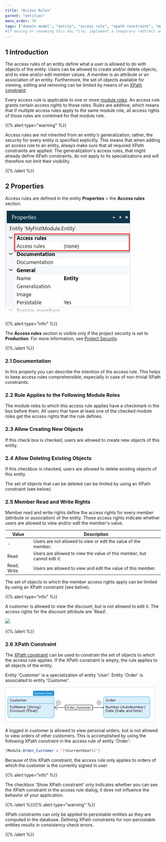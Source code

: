 ```yaml
---
title: "Access Rules"
parent: "entities"
menu_order: 70
tags: ["domain model", "entity", "access rule", "xpath constraint", "module role", "studio pro"]
#If moving or renaming this doc file, implement a temporary redirect and let the respective team know they should update the URL in the product. See Mapping to Products for more details.
---
```


## 1 Introduction

The access rules of an entity define what a user is allowed to do with objects of the entity. Users can be allowed to create and/or delete objects, and to view and/or edit member values. A member is an attribute or an association of an entity. Furthermore, the set of objects available for viewing, editing and removing can be limited by means of an [XPath constraint](xpath-constraints).

Every access rule is applicable to one or more [module roles](module-role). An access rule grants certain access rights to those roles. Rules are additive, which means that if multiple access rules apply to the same module role, all access rights of those rules are combined for that module role.

{{% alert type="warning" %}}

Access rules are not inherited from an entity's generalization; rather, the security for every entity is specified explicitly. This means that when adding an access rule to an entity, always make sure that all required XPath constraints are applied. The generalization's access rules, that might already define XPath constraints, do not apply to its specializations and will therefore not limit their visibility.

{{% /alert %}}

## 2 Properties

Access rules are defined in the entity **Properties** > the **Access rules** section.

![Access Rules for Entities](attachments/access-rules/access-rules-section.png)

{{% alert type="info" %}}

The **Access rules** section is visible only if  the project security is set to **Production**. For more information, see [Project Security](project-security).

{{% /alert %}}

### 2.1 Documentation

In this property you can describe the intention of the access rule. This helps to keep access rules comprehensible, especially in case of non-trivial XPath constraints.

### 2.2 Rule Applies to the Following Module Roles

The module roles to which this access rule applies have a checkmark in the box before them. All users that have at least one of the checked module roles get the access rights that the rule defines.

### 2.3 Allow Creating New Objects

If this check box is checked, users are allowed to create new objects of this entity.

### 2.4 Allow Deleting Existing Objects

If this checkbox is checked, users are allowed to delete existing objects of this entity.

The set of objects that can be deleted can be limited by using an XPath constraint (see below).

### 2.5 Member Read and Write Rights

Member read and write rights define the access rights for every member (attribute or association) of the entity. These access rights indicate whether users are allowed to view and/or edit the member's value.

| Value | Description |
| --- | --- |
| - | Users are not allowed to view or edit the value of the member. |
| Read | Users are allowed to view the value of this member, but cannot edit it. |
| Read, Write | Users are allowed to view and edit the value of this member. |

The set of objects to which the member access rights apply can be limited by using an XPath constraint (see below).

{{% alert type="info" %}}

A customer is allowed to view the discount, but is not allowed to edit it. The access rights for the discount attribute are 'Read'.

![](attachments/domain-model-editor/917534.png)

{{% /alert %}}

### 2.6 XPath Constraint

The [XPath constraint](xpath-constraints) can be used to constrain the set of objects to which the access rule applies. If the XPath constraint is empty, the rule applies to all objects of the entity.

Entity 'Customer' is a specialization of entity 'User'. Entity 'Order' is associated to entity 'Customer'.

![](attachments/domain-model-editor/917537.png)

A logged in customer is allowed to view personal orders, but is not allowed to view orders of other customers. This is accomplished by using the following XPath constraint in the access rule of entity 'Order':

```java
[Module.Order_Customer = '[%CurrentUser%]']
```

Because of this XPath constraint, the access rule only applies to orders of which the customer is the currently signed in user.

{{% alert type="info" %}}

The checkbox 'Show XPath constraint' only indicates whether you can see the XPath constraint in the access rule dialog, it does not influence the behavior of your application.

{{% /alert %}}{{% alert type="warning" %}}

XPath constraints can only be applied to persistable entities as they are computed in the database. Defining XPath constraints for non-persistable entities results in consistency check errors.

{{% /alert %}}

